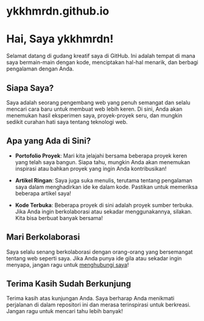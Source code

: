 # ykkhmrdn.github.io

# Hai, Saya ykkhmrdn!

Selamat datang di gudang kreatif saya di GitHub. Ini adalah tempat di mana saya bermain-main dengan kode, menciptakan hal-hal menarik, dan berbagi pengalaman dengan Anda.

## Siapa Saya?

Saya adalah seorang pengembang web yang penuh semangat dan selalu mencari cara baru untuk membuat web lebih keren. Di sini, Anda akan menemukan hasil eksperimen saya, proyek-proyek seru, dan mungkin sedikit curahan hati saya tentang teknologi web.

## Apa yang Ada di Sini?

- **Portofolio Proyek**: Mari kita jelajahi bersama beberapa proyek keren yang telah saya bangun. Siapa tahu, mungkin Anda akan menemukan inspirasi atau bahkan proyek yang ingin Anda kontribusikan!

- **Artikel Ringan**: Saya juga suka menulis, terutama tentang pengalaman saya dalam menghadirkan ide ke dalam kode. Pastikan untuk memeriksa beberapa artikel saya!

- **Kode Terbuka**: Beberapa proyek di sini adalah proyek sumber terbuka. Jika Anda ingin berkolaborasi atau sekadar menggunakannya, silakan. Kita bisa berbuat banyak bersama!

## Mari Berkolaborasi

Saya selalu senang berkolaborasi dengan orang-orang yang bersemangat tentang web seperti saya. Jika Anda punya ide gila atau sekadar ingin menyapa, jangan ragu untuk [menghubungi saya](mailto:ykkhmrdn@gmail.com)!

## Terima Kasih Sudah Berkunjung

Terima kasih atas kunjungan Anda. Saya berharap Anda menikmati perjalanan di dalam repositori ini dan merasa terinspirasi untuk berkreasi. Jangan ragu untuk mencari tahu lebih banyak!
